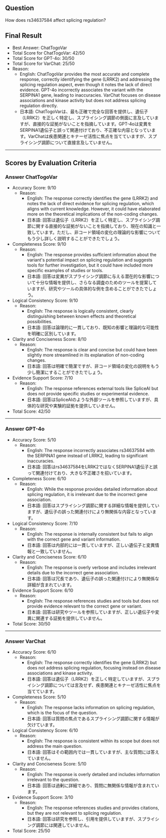 ## Question

How does rs34637584 affect splicing regulation?

## Final Result

- Best Answer: ChatTogoVar
- Total Score for ChatTogoVar: 42/50
- Total Score for GPT-4o: 30/50
- Total Score for VarChat: 25/50
- Reason:
  - English: ChatTogoVar provides the most accurate and complete response, correctly identifying the gene (LRRK2) and addressing the splicing regulation aspect, even though it notes the lack of direct evidence. GPT-4o incorrectly associates the variant with the SERPINA1 gene, leading to inaccuracies. VarChat focuses on disease associations and kinase activity but does not address splicing regulation directly.
  - 日本語: ChatTogoVarは、最も正確で完全な回答を提供し、遺伝子（LRRK2）を正しく特定し、スプライシング調節の側面に言及していますが、直接的な証拠がないことを指摘しています。GPT-4oは変異をSERPINA1遺伝子と誤って関連付けており、不正確な内容となっています。VarChatは疾患関連とキナーゼ活性に焦点を当てていますが、スプライシング調節について直接言及していません。

---

## Scores by Evaluation Criteria

### Answer ChatTogoVar
- Accuracy Score: 9/10
  - Reason: 
    - English: The response correctly identifies the gene (LRRK2) and notes the lack of direct evidence for splicing regulation, which aligns with current knowledge. However, it could have elaborated more on the theoretical implications of the non-coding changes.
    - 日本語: 回答は遺伝子（LRRK2）を正しく特定し、スプライシング調節に関する直接的な証拠がないことを指摘しており、現在の知識と一致しています。ただし、非コード領域の変化の理論的な影響についてもう少し詳しく説明することができたでしょう。
- Completeness Score: 9/10
  - Reason: 
    - English: The response provides sufficient information about the variant's potential impact on splicing regulation and suggests tools for further investigation, but it could have included more specific examples of studies or tools.
    - 日本語: 回答は変異がスプライシング調節に与える潜在的な影響について十分な情報を提供し、さらなる調査のためのツールを提案していますが、研究やツールの具体的な例を含めることができたでしょう。
- Logical Consistency Score: 9/10
  - Reason: 
    - English: The response is logically consistent, clearly distinguishing between known effects and theoretical possibilities.
    - 日本語: 回答は論理的に一貫しており、既知の影響と理論的な可能性を明確に区別しています。
- Clarity and Conciseness Score: 8/10
  - Reason: 
    - English: The response is clear and concise but could have been slightly more streamlined in its explanation of non-coding changes.
    - 日本語: 回答は明確で簡潔ですが、非コード領域の変化の説明をもう少し簡潔にすることができたでしょう。
- Evidence Support Score: 7/10
  - Reason: 
    - English: The response references external tools like SpliceAI but does not provide specific studies or experimental evidence.
    - 日本語: 回答はSpliceAIのような外部ツールを参照していますが、具体的な研究や実験的証拠を提供していません。
- Total Score: 42/50

---

### Answer GPT-4o
- Accuracy Score: 5/10
  - Reason: 
    - English: The response incorrectly associates rs34637584 with the SERPINA1 gene instead of LRRK2, leading to significant inaccuracies.
    - 日本語: 回答はrs34637584をLRRK2ではなくSERPINA1遺伝子と誤って関連付けており、大きな不正確さを招いています。
- Completeness Score: 6/10
  - Reason: 
    - English: While the response provides detailed information about splicing regulation, it is irrelevant due to the incorrect gene association.
    - 日本語: 回答はスプライシング調節に関する詳細な情報を提供していますが、遺伝子の誤った関連付けにより無関係な内容となっています。
- Logical Consistency Score: 7/10
  - Reason: 
    - English: The response is internally consistent but fails to align with the correct gene and variant information.
    - 日本語: 回答は内部的には一貫していますが、正しい遺伝子と変異情報と一致していません。
- Clarity and Conciseness Score: 6/10
  - Reason: 
    - English: The response is overly verbose and includes irrelevant details due to the incorrect gene association.
    - 日本語: 回答は冗長であり、遺伝子の誤った関連付けにより無関係な詳細が含まれています。
- Evidence Support Score: 6/10
  - Reason: 
    - English: The response references studies and tools but does not provide evidence relevant to the correct gene or variant.
    - 日本語: 回答は研究やツールを参照していますが、正しい遺伝子や変異に関連する証拠を提供していません。
- Total Score: 30/50

---

### Answer VarChat
- Accuracy Score: 6/10
  - Reason: 
    - English: The response correctly identifies the gene (LRRK2) but does not address splicing regulation, focusing instead on disease associations and kinase activity.
    - 日本語: 回答は遺伝子（LRRK2）を正しく特定していますが、スプライシング調節については言及せず、疾患関連とキナーゼ活性に焦点を当てています。
- Completeness Score: 5/10
  - Reason: 
    - English: The response lacks information on splicing regulation, which is the focus of the question.
    - 日本語: 回答は質問の焦点であるスプライシング調節に関する情報が欠けています。
- Logical Consistency Score: 6/10
  - Reason: 
    - English: The response is consistent within its scope but does not address the main question.
    - 日本語: 回答はその範囲内では一貫していますが、主な質問には答えていません。
- Clarity and Conciseness Score: 5/10
  - Reason: 
    - English: The response is overly detailed and includes information irrelevant to the question.
    - 日本語: 回答は過剰に詳細であり、質問に無関係な情報が含まれています。
- Evidence Support Score: 3/10
  - Reason: 
    - English: The response references studies and provides citations, but they are not relevant to splicing regulation.
    - 日本語: 回答は研究を参照し、引用を提供していますが、スプライシング調節には関連していません。
- Total Score: 25/50